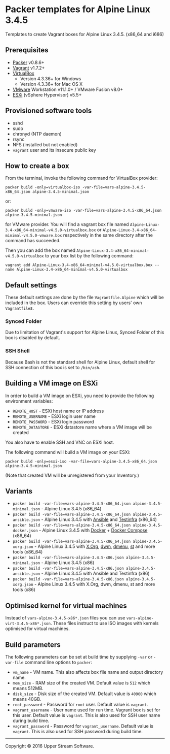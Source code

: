# Packer templates for Alpine Linux 3.4.5

Templates to create Vagrant boxes for Alpine Linux 3.4.5. (x86_64 and i686)

## Prerequisites

* [Packer] v0.8.6+
* [Vagrant] v1.7.2+
* [VirtualBox]
	* Version 4.3.36+ for Windows
	* Version 4.3.36+ for Mac OS X
* [VMware] Workstation v11.1.0+ / VMware Fusion v8.0+
* [ESXi] (vSphere Hypervisor) v5.5+

[ESXi]: http://www.vmware.com/products/vsphere-hypervisor
        "Free VMware vSphere Hypervisor, Free Virtualization (ESXi)"
[Packer]: https://www.packer.io/ "Packer by HashiCorp"
[Vagrant]: https://www.vagrantup.com/ "Vagrant"
[VirtualBox]: https://www.virtualbox.org/ "Oracle VM VirtualBox"
[VMware]: http://www.vmware.com/ "VMware Virtualization for Desktop &amp; Server, Application, Public &amp; Hybrid Clouds"

## Provisioned software tools

* sshd
* sudo
* chronyd (NTP daemon)
* rsync
* NFS (installed but not enabled)
* `vagrant` user and its insecure public key

## How to create a box

From the terminal, invoke the following command for VirtualBox provider:

	packer build -only=virtualbox-iso -var-file=vars-alpine-3.4.5-x86_64.json alpine-3.4.5-minimal.json

or:

	packer build -only=vmware-iso -var-file=vars-alpine-3.4.5-x86_64.json alpine-3.4.5-minimal.json

for VMware provider.
You will find a vagrant box file named `Alpine-Linux-3.4-x86_64-minimal-v4.5.0-virtualbox.box` or
`Alpine-Linux-3.4-x86_64-minimal-v4.5.0-vmware.box` respectively in the same directory after the command has succeeded.

Then you can add the box named `Alpine-Linux-3.4-x86_64-minimal-v4.5.0-virtualbox` to your box list
by the following command:

	vagrant add Alpine-Linux-3.4-x86_64-minimal-v4.5.0-virtualbox.box --name Alpine-Linux-3.4-x86_64-minimal-v4.5.0-virtualbox

## Default settings

These default settings are done by the file `Vagrantfile.Alpine` which will be included in the box.
Users can override this setting by users' own `Vagrantfile`s.

### Synced Folder

Due to limitation of Vagrant's support for Alpine Linux, Synced Folder of this box is disabled by default.

### SSH Shell

Because Bash is not the standard shell for Alpine Linux, default shell for SSH connection of this box
is set to `/bin/ash`.

## Building a VM image on ESXi

In order to build a VM image on ESXi, you need to provide the following environment variables:

* `REMOTE_HOST` - ESXi host name or IP address
* `REMOTE_USERNAME` - ESXi login user name
* `REMOTE_PASSWORD` - ESXi login password
* `REMOTE_DATASTORE` - ESXi datastore name where a VM image will be created

You also have to enable SSH and VNC on ESXi host.

The following command will build a VM image on your ESXi:

    packer build -only=esxi-iso -var-file=vars-alpine-3.4.5-x86_64.json alpine-3.4.5-minimal.json

(Note that created VM will be unregistered from your Inventory.)

## Variants

* `packer build -var-file=vars-alpine-3.4.5-x86_64.json alpine-3.4.5-minimal.json` - Alpine Linux 3.4.5 (x86_64)
* `packer build -var-file=vars-alpine-3.4.5-x86_64.json alpine-3.4.5-ansible.json` - Alpine Linux 3.4.5 with [Ansible] and [Testinfra] (x86_64)
* `packer build -var-file=vars-alpine-3.4.5-x86_64.json alpine-3.4.5-docker.json` - Alpine Linux 3.4.5 with [Docker] + [Docker Compose] (x86_64)
* `packer build -var-file=vars-alpine-3.4.5-x86_64.json alpine-3.4.5-xorg.json` - Alpine Linux 3.4.5 with [X.Org], [dwm], [dmenu], [st] and more tools (x86_64)
* `packer build -var-file=vars-alpine-3.4.5-x86.json alpine-3.4.5-minimal.json` - Alpine Linux 3.4.5 (x86)
* `packer build -var-file=vars-alpine-3.4.5-x86.json alpine-3.4.5-ansible.json` - Alpine Linux 3.4.5 with Ansible and Testinfra (x86)
* `packer build -var-file=vars-alpine-3.4.5-x86.json alpine-3.4.5-xorg.json` - Alpine Linux 3.4.5 with X.Org, dwm, dmenu, st and more tools (x86)

[Ansible]: https://www.ansible.com/ "Ansible is Simple IT Automation"
[dmenu]: http://tools.suckless.org/dmenu/ "dmenu | suckless.org tools"
[Docker]: https://www.docker.com/ "Docker - Build, Ship and Run Any App, Anywhere"
[Docker Compose]: https://docs.docker.com/compose/ "Docker Compose - Docker Documentation"
[dwm]: http://dwm.suckless.org/ "suckless.org dwm - dynamic window manager"
[st]: http://st.suckless.org/ "suckless.org st - simple terminal"
[Testinfra]: https://testinfra.readthedocs.io/en/latest/ "Testinfra test your infrastructure &mdash; testinfra 1.4.2 documentation"
[X.Org]: https://www.x.org/wiki/ "X.Org"

## Optimised kernel for virtual machines

Instead of `vars-alpine-3.4.5-x86*.json` files you can use `vars-alpine-virt-3.4.5-x86*.json`.
These files instruct to use ISO images with kernels optimised for virtual machines. 

## Build parameters

The following parameters can be set at build time by supplying `-var` or `-var-file` command line options to `packer`:

* `vm_name` - VM name.  This also affects box file name and output directory name.
* `mem_size` - RAM size of the created VM.  Default value is `512` which means 512MB.
* `disk_size` - Disk size of the created VM.  Default value is `40960` which means 40GB.
* `root_password` - Password for `root` user.  Default value is `vagrant`.
* `vagrant_username` - User name used for run time.  Vagrant box is set for this user.  Default value is `vagrant`.
  This is also used for SSH user name during build time.
* `vagrant_password` - Password for `vagrant_username`.  Default value is `vagrant`.
  This is also used for SSH password during build time.

- - -

Copyright &copy; 2016 Upper Stream Software.
